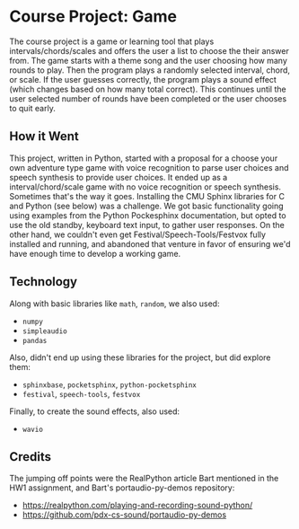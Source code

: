 # Course Project: Game
The course project is a game or learning tool that plays intervals/chords/scales and offers the user a list to choose the their answer from. The game starts with a theme song and the user choosing how many rounds to play. Then the program plays a randomly selected interval, chord, or scale. If the user guesses correctly, the program plays a sound effect (which changes based on how many total correct). This continues until the user selected number of rounds have been completed or the user chooses to quit early.  

## How it Went  
This project, written in Python, started with a proposal for a choose your own adventure type game with voice recognition to parse user choices and speech synthesis to provide user choices. It ended up as a interval/chord/scale game with no voice recognition or speech synthesis. Sometimes that's the way it goes. Installing the CMU Sphinx libraries for C and Python (see below) was a challenge. We got basic functionality going using examples from the Python Pockesphinx documentation, but opted to use the old standby, keyboard text input, to gather user responses. On the other hand, we couldn't even get Festival/Speech-Tools/Festvox fully installed and running, and abandoned that venture in favor of ensuring we'd have enough time to develop a working game.  



## Technology  

Along with basic libraries like `math`, `random`, we also used:  
* `numpy`  
* `simpleaudio`  
* `pandas`

Also, didn't end up using these libraries for the project, but did explore them:  
* `sphinxbase`, `pocketsphinx`, `python-pocketsphinx`  
* `festival`, `speech-tools`, `festvox`  

Finally, to create the sound effects, also used:  
* `wavio`  

## Credits  
The jumping off points were the RealPython article Bart mentioned in the HW1 assignment, and Bart's portaudio-py-demos repository:  
* https://realpython.com/playing-and-recording-sound-python/  
* https://github.com/pdx-cs-sound/portaudio-py-demos  
